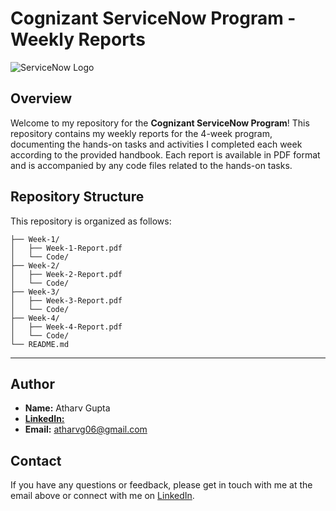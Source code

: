 # Cognizant ServiceNow Program - Weekly Reports

![ServiceNow Logo](https://drive.google.com/uc?export=view&id=1wgKa9ECjqnuZ0c_YBE3D21zYGpH6HGSQ)

## Overview

Welcome to my repository for the **Cognizant ServiceNow Program**! This repository contains my weekly reports for the 4-week program, documenting the hands-on tasks and activities I completed each week according to the provided handbook. Each report is available in PDF format and is accompanied by any code files related to the hands-on tasks.

## Repository Structure 

This repository is organized as follows:

```plaintext
├── Week-1/
│   ├── Week-1-Report.pdf
│   └── Code/
├── Week-2/
│   ├── Week-2-Report.pdf
│   └── Code/
├── Week-3/
│   ├── Week-3-Report.pdf
│   └── Code/
├── Week-4/
│   ├── Week-4-Report.pdf
│   └── Code/
└── README.md
```
---

## Author

- **Name:** Atharv Gupta
- [**LinkedIn:**](https://www.linkedin.com/in/atharvguitarist/)
- **Email:** [atharvg06@gmail.com](mailto:atharvg06@gmail.com)

## Contact

If you have any questions or feedback, please get in touch with me at the email above or connect with me on [LinkedIn](https://www.linkedin.com/in/atharv-gupta/).

